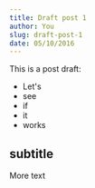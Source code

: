 ```yaml
---
title: Draft post 1
author: You
slug: draft-post-1
date: 05/10/2016
---
```


This is a post draft:

- Let's
- see
- if
- it
- works

## subtitle

More text
